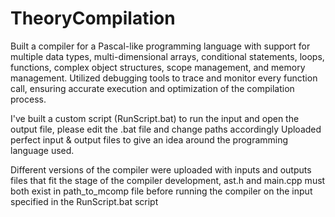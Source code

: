 # TheoryCompilation

Built a compiler for a Pascal-like programming language with support for multiple data types, multi-dimensional arrays, conditional statements, loops, functions, complex object structures, scope management, and memory management. Utilized debugging tools to trace and monitor every function call, ensuring accurate execution and optimization of the compilation process.

I've built a custom script (RunScript.bat) to run the input and open the output file, please edit the .bat file and change paths accordingly
Uploaded perfect input & output files to give an idea around the programming language used.

Different versions of the compiler were uploaded with inputs and outputs files that fit the stage of the compiler development, ast.h and main.cpp must both exist in path_to_mcomp file before running the compiler on the input specified in the RunScript.bat script



